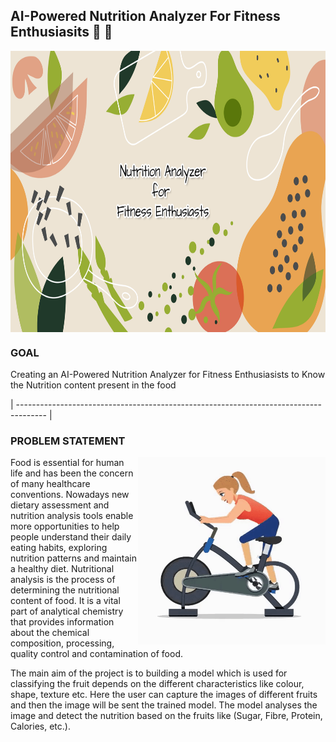 ## AI-Powered Nutrition Analyzer For Fitness Enthusiasits :muscle: :grapes:

<img src="https://github.com/IBM-EPBL/IBM-Project-17832-1659676633/blob/main/Gif/banner.png" height=450 width=1100 align ="center">

### GOAL 

Creating an AI-Powered Nutrition Analyzer for Fitness Enthusiasists to Know the Nutrition content present in the food

| ------------------------------------------------------------------------------------- |











### PROBLEM STATEMENT
<img src="https://github.com/IBM-EPBL/IBM-Project-17832-1659676633/blob/main/Gif/cycling_.gif" height=300 width=300 align="right">

Food is essential for human life and has been the concern of many healthcare conventions. Nowadays new dietary assessment and nutrition analysis tools enable more opportunities to help people understand their daily eating habits, exploring nutrition patterns and maintain a healthy diet. Nutritional analysis is the process of determining the nutritional content of food. It is a vital part of analytical chemistry that provides information about the chemical composition, processing, quality control and contamination of food.

 
The main aim of the project is to building a model which is used for classifying the fruit depends on the different characteristics like colour, shape, texture etc. Here the user can capture the images of different fruits and then the image will be sent the trained model. The model analyses the image and detect the nutrition based on the fruits like (Sugar, Fibre, Protein, Calories, etc.).

